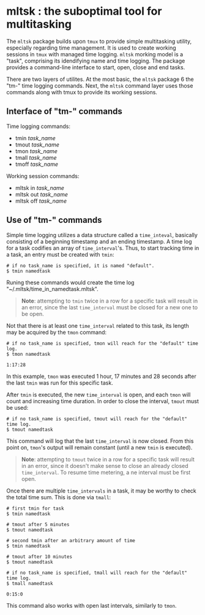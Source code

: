 # mltsk : the suboptimal tool for multitasking
The `mltsk` package builds upon `tmux` to provide simple multitasking utility, especially regarding time management. It is used to create working sessions in `tmux` with managed time logging. `mltsk` morking model is a "task", comprising its idendifying name and time logging. The package provides a command-line interface to start, open, close and end tasks.

There are two layers of utilites. At the most basic, the `mltsk` package 6 the "tm-" time logging commands. Next, the `mltsk` command layer uses those commands along with tmux to provide its working sessions.

## Interface of "tm-" commands
Time logging commands:
- tmin *task_name*
- tmout *task_name*
- tmon *task_name*
- tmall *task_name*
- tmoff *task_name*

Working session commands:
- mltsk in *task_name*
- mltsk out *task_name*
- mltsk off *task_name*

## Use of "tm-" commands
Simple time logging utilizes a data structure called a `time_inteval`, basically consisting of a beginning timestamp and an ending timestamp. A time log for a task codifies an array of `time_interval`'s.
Thus, to start tracking time in a task, an entry must be created with `tmin`:

```
# if no task_name is specified, it is named "default".
$ tmin namedtask
```
Runing these commands would create the time log "~/.mltsk/time\_in\_namedtask.mltsk". 

> **Note**: attempting to `tmin` twice in a row for a specific task will result in an error, since the last `time_interval` must be closed for a new one to be open.

Not that there is at least one `time_interval` related to this task, its length may be acquired by the `tmon` command:

```
# if no task_name is specified, tmon will reach for the "default" time log.
$ tmon namedtask

1:17:28
```
In this example, `tmon` was executed 1 hour, 17 minutes and 28 seconds after the last `tmin` was run for this specific task. 

After `tmin` is executed, the new `time_interval` is open, and each `tmon` will count and increasing time duration. In order to close the interval, `tmout` must be used:

```
# if no task_name is specified, tmout will reach for the "default" time log.
$ tmout namedtask
```
This command will log that the last `time_interval` is now closed. From this point on, `tmon`'s output will remain constant (until a new `tmin` is executed).

> **Note**: attempting to `tmout` twice in a row for a specific task will result in an error, since it doesn't make sense to close an already closed `time_interval`. To resume time metering, a ne interval must be first open.

Once there are multiple `time_intervals` in a task, it may be worthy to check the total time sum. This is done via `tmall`:

```
# first tmin for task
$ tmin namedtask

# tmout after 5 minutes
$ tmout namedtask

# second tmin after an arbitrary amount of time
$ tmin namedtask

# tmout after 10 minutes
$ tmout namedtask

# if no task_name is specified, tmall will reach for the "default" time log.
$ tmall namedtask

0:15:0
```
This command also works with open last intervals, similarly to `tmon`.
